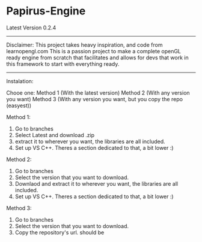 # Papirus-Engine
Latest Version 0.2.4

----------------------------
Disclaimer: This project takes heavy inspiration, and code from learnopengl.com
            This is a passion project to make a complete openGL ready engine from scratch that facilitates and allows for devs that work in this framework to start                 with everything ready.
            
----------------------------
Instalation:

Chooe one: 
Method 1 (With the latest version)
Method 2 (With any version you want)
Method 3 (With any version you want, but you copy the repo (easyest))

Method 1: 
1. Go to branches
2. Select Latest and download .zip
3. extract it to wherever you want, the libraries are all included.
4. Set up VS C++. Theres a section dedicated to that, a bit lower :)

Method 2:
1. Go to branches
2. Select the version that you want to download.
3. Downlaod and extract it to wherever you want, the libraries are all included.
4. Set up VS C++. Theres a section dedicated to that, a bit lower :)

Method 3:
1. Go to branches
2. Select the version that you want to download.
3. Copy the repository's url. should be 
